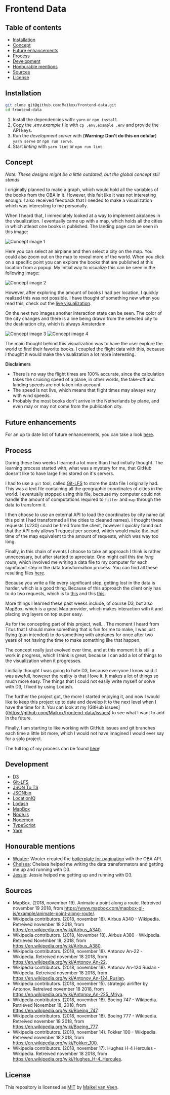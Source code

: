 # Frontend Data

## Table of contents

* [Installation](#Installation)
* [Concept](#Concept)
* [Future enhancements](#Future-enhancements)
* [Process](#Process)
* [Development](#Development)
* [Honourable mentions](#Honourable-mentions)
* [Sources](#Sources)
* [License](#License)

## Installation

```bash
git clone git@github.com:Maikxx/frontend-data.git
cd frontend-data
```

1. Install the dependencies with: `yarn` or `npm install`.
2. Copy the _.env.example_ file with `cp .env.example .env` and provide the API keys.
3. Run the _development server_ with (**Warning: Don't do this on celular**) `yarn serve` or `npm run serve`.
4. Start _linting_ with `yarn lint` or `npm run lint`.

## Concept

*Note: These designs might be a little outdated, but the global concept still stands*

I originally planned to make a graph, which would hold all the variables of the books from the OBA in it. However, this felt like it was not interesting enough. I also received feedback that I needed to make a visualization which was interesting to me personally.

When I heard that, I immediately looked at a way to implement airplanes in the visualization.
I eventually came up with a map, which holds all the cities in which atleast one books is published.
The landing page can be seen in this image:

![Concept image 1](docs/concept-visualization-01.jpg)

Here you can select an airplane and then select a city on the map.
You could also zoom out on the map to reveal more of the world.
When you click on a specific point you can explore the books that are published at this location from a popup.
My initial way to visualize this can be seen in the following image:

![Concept image 2](docs/concept-visualization-02.jpg)

However, after exploring the amount of books I had per location, I quickly realized this was not possible.
I have thought of something new when you read this, check out the [live visualization](https://maikxx.github.io/frontend-data/index.html).

On the next two images another interaction state can be seen. The color of the city changes and there is a line being drawn from the selected city to the destination city, which is always Amsterdam.

![Concept image 3](docs/concept-visualization-03.jpg)
![Concept image 4](docs/concept-visualization-04.jpg)

The main thought behind this visualization was to have the user explore the world to find their favorite books.
I coupled the flight data with this, because I thought it would make the visualization a lot more interesting.

**Disclaimers**

* There is no way the flight times are 100% accurate, since the calculation takes the cruising speed of a plane, in other words, the take-off and landing speeds are not taken into account.
* The speed is not live, which means that flight times may always vary with wind speeds.
* Probably the most books don't arrive in the Netherlands by plane, and even may or may not come from the publication city.


## Future enhancements

For an up to date list of future enhancements, you can take a look [here](https://github.com/Maikxx/frontend-data/issues).

## Process

During these two weeks I learned a lot more than I had initially thought.
The learning process started with, what was a mystery for me, that GitHub doesn't like to have large files stored on it's servers.

I had to use a `git` tool, called [Git-LFS](https://git-lfs.github.com) to store the data file I originally had. This was a text file containing all the geographic coordinates of cities in the world.
I eventually stopped using this file, because my computer could not handle the amount of computations required to `filter` and `map` through the data to transform it.

I then choose to use an external API to load the coordinates by city name (at this point I had transformed all the cities to cleaned names). I thought these requests (±230) could be fired from the client, however I quickly found out that the API only allows 1 request per second, which would make the load time of the map equivalent to the amount of requests, which was way too long.

Finally, in this chain of events I choose to take an approach I think is rather unnecessary, but after started to apreciate. One might call this *the long route*, which involved me writing a data file to my computer for each significant step in the data transformation process. You can find all these resulting files [here](./data).

Because you write a file every significant step, getting lost in the data is harder, which is a good thing.
Because of this approach the client only has to do two requests, which is to [this](./data/city.geo.json) and this [this](./data/cityConnections.geo.json).

More things I learned these past weeks include, of course D3, but also MapBox, which is a great Map provider, which makes interaction with it and placing svg layers on top super easy.

As for the concepting part of this project, well... The moment I heard from Titus that I should make something that is fun for me to make, I was just flying (pun intended) to do something with airplanes for once after two years of not having the time to make something like that happen.

The concept really just evolved over time, and at this moment it is still a work in progress, which I think is great, because I can add a lot of things to the visualization when it progresses.

I initially thought I was going to hate D3, because everyone I know said it was awefull, however the reality is that I love it. It makes a lot of things so much more easy.
The things that I could not easily write myself or solve with D3, I fixed by using Lodash.

The further the project got, the more I started enjoying it, and now I would like to keep this project up to date and develop it to the next level when I have the time for it. You can look at my [GitHub issues]((https://github.com/Maikxx/frontend-data/issues) to see what I want to add in the future.

Finally, I am starting to like working with GitHub issues and git branches each time a little bit more, which I would not have imagined I would ever say for a solo project.

The full log of my process can be found [here](docs/PROCESS.md)!

## Development

* [D3](https://d3js.org)
* [Git-LFS](https://git-lfs.github.com)
* [JSON To TS](http://www.jsontots.com)
* [JSONbin](https://jsonbin.io)
* [LocationIQ](https://locationiq.com/docs)
* [Lodash](https://lodash.com)
* [MapBox](https://www.mapbox.com)
* [Node.js](https://nodejs.org/en/)
* [Nodemon](https://nodemon.io)
* [TypeScript](https://www.typescriptlang.org)
* [Yarn](https://yarnpkg.com/en/)

## Honourable mentions

* [Wouter](https://github.com/maanlamp):
    Wouter created the [boilerplate for pagination](https://github.com/maanlamp/node-oba-api-wrapper) with the OBA API.
* [Chelsea](https://github.com/chelseadoeleman):
    Chelsea helped me writing the data transformators and getting me up and running with D3.
* [Jessie](https://github.com/jessiemasonx):
    Jessie helped me getting up and running with D3.

## Sources

* MapBox. (2018, november 19). Animate a point along a route. Retreived november 19 2018, from https://www.mapbox.com/mapbox-gl-js/example/animate-point-along-route/.
* Wikipedia contributors. (2018, november 18). Airbus A340 - Wikipedia. Retreived november 18 2018, from https://en.wikipedia.org/wiki/Airbus_A340.
* Wikipedia contributors. (2018, November 18). Airbus A380 - Wikipedia. Retrieved November 18, 2018, from https://en.wikipedia.org/wiki/Airbus_A380.
* Wikipedia contributors. (2018, november 18). Antonov An-22 - Wikipedia. Retreived november 18 2018, from https://en.wikipedia.org/wiki/Antonov_An-22.
* Wikipedia contributors. (2018, november 18). Antonov An-124 Ruslan - Wikipedia. Retreived november 18 2018, from https://en.wikipedia.org/wiki/Antonov_An-124_Ruslan.
* Wikipedia contributors. (2018, november 15). strategic airlifter by Antonov. Retreived november 18 2018, from https://en.wikipedia.org/wiki/Antonov_An-225_Mriya.
* Wikipedia contributors. (2018, november 18). Boeing 747 - Wikipedia. Retrieved November 18, 2018, from https://en.wikipedia.org/wiki/Boeing_747.
* Wikipedia contributors. (2018, november 18). Boeing 777 - Wikipedia. Retreived november 18 2018, from https://en.wikipedia.org/wiki/Boeing_777.
* Wikipedia contributors. (2018, november 14). Fokker 100 - Wikipedia. Retreived november 18 2018, from https://en.wikipedia.org/wiki/Fokker_100.
* Wikipedia contributors. (2018, november 17). Hughes H-4 Hercules - Wikipedia. Retreived november 18 2018, from https://en.wikipedia.org/wiki/Hughes_H-4_Hercules.

## License

This repository is licensed as [MIT](LICENSE) by [Maikel van Veen](https://github.com/maikxx).